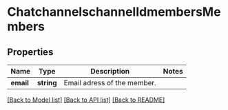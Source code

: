 # ChatchannelschannelIdmembersMembers

## Properties
Name | Type | Description | Notes
------------ | ------------- | ------------- | -------------
**email** | **string** | Email adress of the member. | 

[[Back to Model list]](../README.md#documentation-for-models) [[Back to API list]](../README.md#documentation-for-api-endpoints) [[Back to README]](../README.md)


